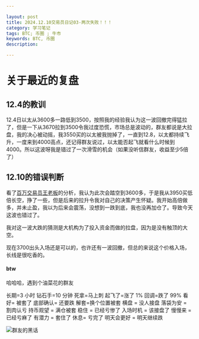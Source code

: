 ```yaml
---

layout: post
title: 2024.12.10交易员日记03-两次失败！！！
category: 学习笔记
tags: BTC; 币圈 ; 牛市
keywords: BTC, 币圈
description: 

---
```




# 关于最近的复盘



## 12.4的教训

12.4日以太从3600多一路低到3500，按照我的经验我认为这一波回撤完得猛拉了，但是一下从3670拉到3500令我过度恐慌，市场总是波动的，群友都说是大拉盘，我的决心被动摇，我3550买的以太被我抛掉了，一直到12.8，以太都持续飞升，一度来到4000高点，还记得群友说过，以太能否起飞就看什么时候到4000。所以这波呀我是错过了一次滑雪的机会（如果没听信群友，收益至少5倍了）



## 12.10的错误判断

看了[百万交易员王老板](https://youtu.be/fC085mAqEq4?si=nJ-zg-mm-zkM2cwf)的分析，我认为此次会踏空到3600多，于是我从3950买低倍长空，挣了一些，但是后来的拉升令我对自己的决策产生怀疑。我开始高倍做多，并未止盈，我以为后来会震荡，没想到一跌到底，我也没再加仓了。导致今天这波也错过了。

我对这一波大跌的猜测是大机构为了投入资金而做的拉盘，因为是没有触顶的大空。

现在3700出头入场还是可以的，也许还有一波回撤，但总的来说这个价格入场，长线是很吃香的。



#### btw

哈哈哈，遇到个油菜花的群友

长期=3 小时
钻石手=10 分钟
死拿=马上刺
起飞了=涨了 1%
回调=跌了 99%
看好= 被套了
底部确认= 还要跌
解套=换个位置被套
横盘 = 没人接盘
落袋为安 = 割肉认亏
持币观望 = 满仓被套
稳住 = 已经亏惨了
入场时机 = 该接盘了
慢慢来 = 已经亏麻了
有潜力 = 套住了
休息= 亏完了
明天会更好 = 明天继续跌

<img src="https://curtisyan.oss-cn-shenzhen.aliyuncs.com/img/no_important/202412101527453.png" alt="群友的黑话"  />
